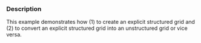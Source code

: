 ### Description

This example demonstrates how (1) to create an explicit structured grid and (2) to convert an explicit structured grid into an unstructured grid or vice versa.
